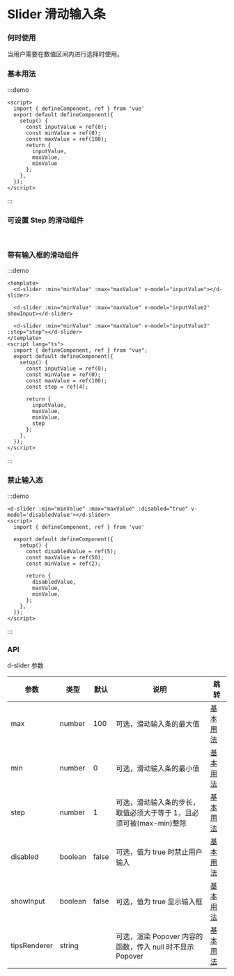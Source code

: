 # Slider 滑动输入条

### 何时使用

当用户需要在数值区间内进行选择时使用。

### 基本用法

<d-slider :min="minValue" :max="maxValue"  v-model='inputValue'></d-slider>

:::demo
```vue
<script>
  import { defineComponent, ref } from 'vue'
  export default defineComponent({
    setup() {
      const inputValue = ref(0);
      const minValue = ref(0);
      const maxValue = ref(100);
      return {
        inputValue,
        maxValue,
        minValue
      };
    },
  });
</script>
```
:::
### 可设置 Step 的滑动组件

<br />
<d-slider :min="minValue" :max="maxValue" v-model='inputValue3' :step="step"></d-slider>

### 带有输入框的滑动组件

:::demo

```vue
<template>
  <d-slider :min="minValue" :max="maxValue" v-model="inputValue"></d-slider>

  <d-slider :min="minValue" :max="maxValue" v-model="inputValue2" showInput></d-slider>

  <d-slider :min="minValue" :max="maxValue" v-model="inputValue3" :step="step"></d-slider>
</template>
<script lang="ts">
  import { defineComponent, ref } from "vue";
  export default defineComponent({
    setup() {
      const inputValue = ref(0);
      const minValue = ref(0);
      const maxValue = ref(100);
      const step = ref(4);

      return {
        inputValue,
        maxValue,
        minValue,
        step
      };
    },
  });
</script>
```
:::

### 禁止输入态

:::demo

```vue
<d-slider :min="minValue" :max="maxValue" :disabled="true" v-model='disabledValue'></d-slider>
<script>
  import { defineComponent, ref } from 'vue'

  export default defineComponent({
    setup() {
      const disabledValue = ref(5);
      const maxValue = ref(50);
      const minValue = ref(2);

      return {
        disabledValue,
        maxValue,
        minValue,
      };
    },
  });
</script>

```
:::

### API

d-slider 参数

| 参数         | 类型    | 默认  | 说明                                                                | 跳转                                 |
| ------------ | ------- | ----- | ------------------------------------------------------------------- | ------------------------------------ |
| max          | number  | 100   | 可选，滑动输入条的最大值                                            | [基本用法](#基本用法)                |
| min          | number  | 0     | 可选，滑动输入条的最小值                                            | [基本用法](#基本用法)                |
| step         | number  | 1     | 可选，滑动输入条的步长，取值必须大于等于 1，且必须可被(max-min)整除 | [基本用法](#可设置Step的滑动组件)    |
| disabled     | boolean | false | 可选，值为 true 时禁止用户输入                                      | [基本用法](#禁止输入态)              |
| showInput    | boolean | false | 可选，值为 true 显示输入框                                          | [基本用法](#带有输入框的滑动组件)    |
| tipsRenderer | string  |       | 可选，渲染 Popover 内容的函数，传入 null 时不显示 Popover           | [基本用法](#异定制popover的显示内容) |
